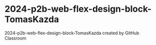 # 2024-p2b-web-flex-design-block-TomasKazda
2024-p2b-web-flex-design-block-TomasKazda created by GitHub Classroom
